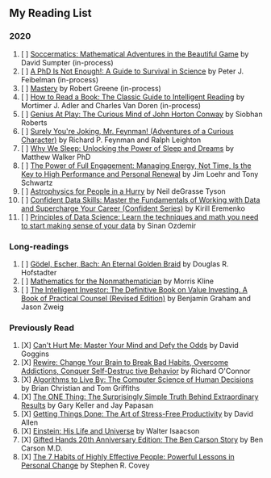 ## My Reading List

### 2020

1. [ ] [Soccermatics: Mathematical Adventures in the Beautiful Game](https://www.amazon.com/gp/product/1472924142/ref=ppx_yo_dt_b_asin_title_o00_s00?ie=UTF8&psc=1) by David Sumpter (in-process)
1. [ ] [A PhD Is Not Enough!: A Guide to Survival in Science](https://www.amazon.com/gp/product/0465022227/ref=ppx_yo_dt_b_search_asin_image?ie=UTF8&psc=1) by Peter J. Feibelman (in-process)
1. [ ] [Mastery](https://www.amazon.com/gp/product/014312417X/ref=ppx_yo_dt_b_search_asin_image?ie=UTF8&psc=1) by Robert Greene (in-process)
1. [ ] [How to Read a Book: The Classic Guide to Intelligent Reading](https://www.amazon.com/gp/product/0671212095/ref=ppx_yo_dt_b_search_asin_image?ie=UTF8&psc=1) by Mortimer J. Adler and Charles Van Doren (in-process)
1. [ ] [Genius At Play: The Curious Mind of John Horton Conway](https://www.amazon.com/gp/product/1620405954/ref=ppx_yo_dt_b_asin_title_o00_s00?ie=UTF8&psc=1) by Siobhan Roberts
1. [ ] [Surely You're Joking, Mr. Feynman! (Adventures of a Curious Character)](https://www.amazon.com/gp/product/0393316041/ref=ppx_yo_dt_b_search_asin_image?ie=UTF8&psc=1) by Richard P. Feynman and Ralph Leighton
1. [ ] [Why We Sleep: Unlocking the Power of Sleep and Dreams](https://www.amazon.com/gp/product/1501144324/ref=ppx_yo_dt_b_search_asin_image?ie=UTF8&psc=1) by Matthew Walker PhD
1. [ ] [The Power of Full Engagement: Managing Energy, Not Time, Is the Key to High Performance and Personal Renewal](https://www.amazon.com/gp/product/0743226755/ref=ppx_yo_dt_b_search_asin_image?ie=UTF8&psc=1) by Jim Loehr and Tony Schwartz
1. [ ] [Astrophysics for People in a Hurry](https://www.amazon.com/gp/product/0393609391/ref=ppx_yo_dt_b_search_asin_image?ie=UTF8&psc=1) by Neil deGrasse Tyson
1. [ ] [Confident Data Skills: Master the Fundamentals of Working with Data and Supercharge Your Career (Confident Series)](https://www.amazon.com/gp/product/0749481544/ref=ppx_yo_dt_b_search_asin_image?ie=UTF8&psc=1) by Kirill Eremenko
1. [ ] [Principles of Data Science: Learn the techniques and math you need to start making sense of your data](https://www.amazon.com/gp/product/1785887912/ref=ppx_yo_dt_b_search_asin_image?ie=UTF8&psc=1) by Sinan Ozdemir

### Long-readings

1. [ ] [Gödel, Escher, Bach: An Eternal Golden Braid](https://www.amazon.com/gp/product/0465026567/ref=ppx_yo_dt_b_search_asin_image?ie=UTF8&psc=1) by Douglas R. Hofstadter
1. [ ] [Mathematics for the Nonmathematician](https://www.amazon.com/gp/product/0486248232/ref=ppx_yo_dt_b_search_asin_image?ie=UTF8&psc=1) by Morris Kline
1. [ ] [The Intelligent Investor: The Definitive Book on Value Investing. A Book of Practical Counsel (Revised Edition)](https://www.amazon.com/gp/product/0060555661/ref=ppx_yo_dt_b_search_asin_image?ie=UTF8&psc=1) by Benjamin Graham and Jason Zweig 


### Previously Read

1. [X] [Can't Hurt Me: Master Your Mind and Defy the Odds](https://www.amazon.com/gp/product/1544512287/ref=ppx_yo_dt_b_search_asin_image?ie=UTF8&psc=1) by David Goggins
1. [X] [Rewire: Change Your Brain to Break Bad Habits, Overcome Addictions, Conquer Self-Destruc tive Behavior](https://www.amazon.com/gp/product/0147516323/ref=ppx_yo_dt_b_search_asin_image?ie=UTF8&psc=1) by Richard O'Connor
1. [X] [Algorithms to Live By: The Computer Science of Human Decisions](https://www.amazon.com/gp/product/1627790365/ref=ppx_yo_dt_b_search_asin_image?ie=UTF8&psc=1) by Brian Christian and Tom Griffiths
1. [X] [The ONE Thing: The Surprisingly Simple Truth Behind Extraordinary Results](https://www.amazon.com/gp/product/B00C1BHQXK/ref=ppx_yo_dt_b_search_asin_image?ie=UTF8&psc=1) by Gary Keller and Jay Papasan
1. [X] [Getting Things Done: The Art of Stress-Free Productivity](https://www.amazon.com/gp/product/0143126563/ref=ppx_yo_dt_b_search_asin_image?ie=UTF8&psc=1) by David Allen
1. [X] [Einstein: His Life and Universe](https://www.amazon.com/gp/product/B000PC0S0K/ref=ppx_yo_dt_b_search_asin_image?ie=UTF8&psc=1) by Walter Isaacson
1. [X] [Gifted Hands 20th Anniversary Edition: The Ben Carson Story](https://www.amazon.com/gp/product/B004R1PVR0/ref=ppx_yo_dt_b_search_asin_image?ie=UTF8&psc=1) by Ben Carson M.D.
1. [X] [The 7 Habits of Highly Effective People: Powerful Lessons in Personal Change](https://www.amazon.com/gp/product/1451639619/ref=ppx_yo_dt_b_search_asin_image?ie=UTF8&psc=1) by Stephen R. Covey

